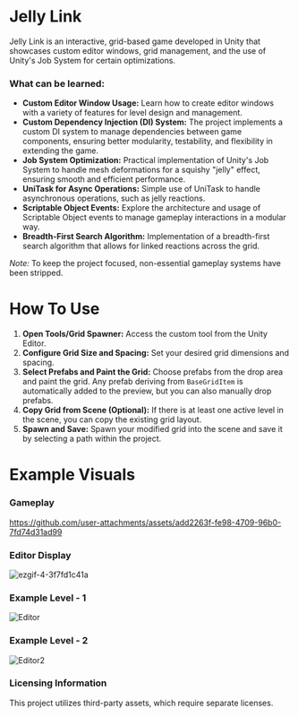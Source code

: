 # Jelly Link

Jelly Link is an interactive, grid-based game developed in Unity that showcases custom editor windows, grid management, and the use of Unity's Job System for certain optimizations.

### What can be learned:

* **Custom Editor Window Usage:** Learn how to create editor windows with a variety of features for level design and management.
* **Custom Dependency Injection (DI) System:** The project implements a custom DI system to manage dependencies between game components, ensuring better modularity, testability, and flexibility in extending the game.
* **Job System Optimization:** Practical implementation of Unity's Job System to handle mesh deformations for a squishy "jelly" effect, ensuring smooth and efficient performance.
* **UniTask for Async Operations:** Simple use of UniTask to handle asynchronous operations, such as jelly reactions.
* **Scriptable Object Events:** Explore the architecture and usage of Scriptable Object events to manage gameplay interactions in a modular way.
* **Breadth-First Search Algorithm:** Implementation of a breadth-first search algorithm that allows for linked reactions across the grid.


*Note:* To keep the project focused, non-essential gameplay systems have been stripped.

# How To Use

1. **Open Tools/Grid Spawner:** Access the custom tool from the Unity Editor.
2. **Configure Grid Size and Spacing:** Set your desired grid dimensions and spacing.
3. **Select Prefabs and Paint the Grid:** Choose prefabs from the drop area and paint the grid. Any prefab deriving from `BaseGridItem` is automatically added to the preview, but you can also manually drop prefabs.
4. **Copy Grid from Scene (Optional):** If there is at least one active level in the scene, you can copy the existing grid layout.
5. **Spawn and Save:** Spawn your modified grid into the scene and save it by selecting a path within the project.

# Example Visuals
### Gameplay
https://github.com/user-attachments/assets/add2263f-fe98-4709-96b0-7fd74d31ad99
### Editor Display
![ezgif-4-3f7fd1c41a](https://github.com/user-attachments/assets/97e4656f-633c-4579-a570-fda3bab1d0ed)
### Example Level - 1
![Editor](https://github.com/user-attachments/assets/bd4f1900-cada-49b0-bf40-d4ad1e04ff91)
### Example Level - 2
![Editor2](https://github.com/user-attachments/assets/baef6807-9595-4749-91e3-410630ab475c)

### Licensing Information

This project utilizes third-party assets, which require separate licenses.
